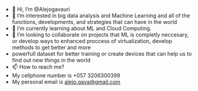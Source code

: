- 👋 Hi, I’m @Alejogavauri
- 👀 I’m interested in big data analysis and Machine Learning and all of the functions, developments, and strategies that can have in the world
- 🌱 I’m currently learning about ML and Cloud Computing.
- 💞️ I’m looking to collaborate on projects that ML is completly neccesary, or develop ways to enhanced proccess of virtualization, develop methods to get better and more
- powerfull dataset for better training or create devices that can help us to find out new things in the world
- 📫 How to reach me? 
- My cellphone number is +057 3206300399
- My personal email is alejo.gava@gmail.com

<!---
Alejogavauri/Alejogavauri is a ✨ special ✨ repository because its `README.md` (this file) appears on your GitHub profile.
You can click the Preview link to take a look at your changes.
--->
